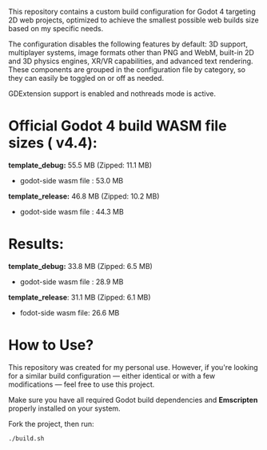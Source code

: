 This repository contains a custom build configuration for Godot 4 targeting 2D web projects, optimized to achieve the smallest possible web builds size based on my specific needs.

The configuration disables the following features by default: 3D support, multiplayer systems, image formats other than PNG and WebM, built-in 2D and 3D physics engines, XR/VR capabilities, and advanced text rendering. These components are grouped in the configuration file by category, so they can easily be toggled on or off as needed.

GDExtension support is enabled and nothreads mode is active.

# Official Godot 4 build WASM file sizes ( v4.4):
**template_debug:** 55.5 MB (Zipped: 11.1 MB)
- godot-side wasm file : 53.0 MB

**template_release:** 46.8 MB (Zipped: 10.2 MB)
- godot-side wasm file : 44.3 MB

# Results:
**template_debug:** 33.8 MB (Zipped: 6.5 MB)
 - godot-side wasm file : 28.9 MB

**template_release**: 31.1 MB (Zipped: 6.1 MB)
 - fodot-side wasm file: 26.6 MB



# How to Use? 
This repository was created for my personal use. However, if you're looking for a similar build configuration — either identical or with a few modifications — feel free to use this project.

Make sure you have all required Godot build dependencies and **Emscripten** properly installed on your system.

Fork the project, then run:
```bash
./build.sh
```

